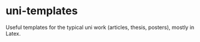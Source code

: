 uni-templates
=============

Useful templates for the typical uni work (articles, thesis, posters), mostly in Latex. 
